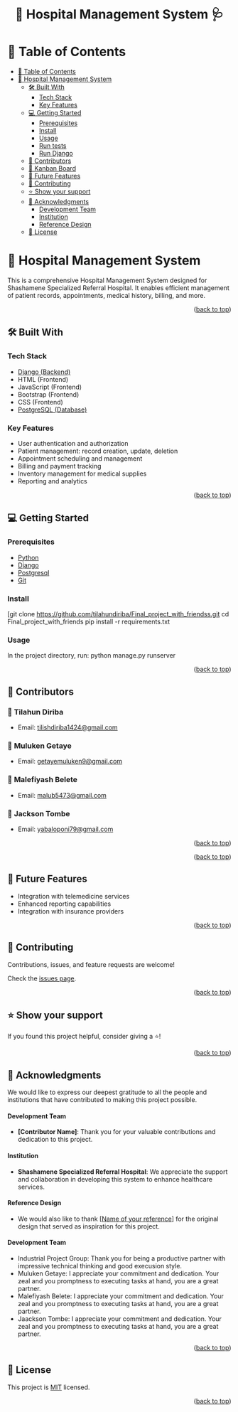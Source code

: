 <a name="readme-top"></a>

# <div align="center">🏥 Hospital Management System 🩺</div>

# 📗 Table of Contents

- [📗 Table of Contents](#-table-of-contents)
- [📖 Hospital Management System](#-hospital-management-system)
  - [🛠 Built With](#-built-with)
    - [Tech Stack](#tech-stack)
    - [Key Features](#key-features)
  - [💻 Getting Started](#-getting-started)
    - [Prerequisites](#prerequisites)
    - [Install](#install)
    - [Usage](#usage)
    - [Run tests](#run-tests)
    - [Run Django](#run-django)
  - [👥 Contributors](#-contributors)
  - [📆 Kanban Board](#kanban-board)
  - [🔭 Future Features](#-future-features)
  - [🤝 Contributing](#-contributing)
  - [⭐️ Show your support](#️-show-your-support)
  - [🙏 Acknowledgments](#-acknowledgments)
      - [Development Team](#development-team)
      - [Institution](#institution)
      - [Reference Design](#reference-design)
  - [📝 License](#-license)

<!-- PROJECT DESCRIPTION -->

# 📖 Hospital Management System  <a name="hospital-management-system"></a>
This is a comprehensive Hospital Management System designed for Shashamene Specialized Referral Hospital. It enables efficient management of patient records, appointments, medical history, billing, and more.

<p align="right">(<a href="#readme-top">back to top</a>)</p>

## 🛠 Built With <a name="built-with"></a>

### Tech Stack <a name="tech-stack"></a>
   <ul>
    <li>
      <a href="https://www.djangoproject.com/">
      Django (Backend)
      </a>
    </li>
    <li>
      HTML (Frontend)
    </li>
    <li>
      JavaScript (Frontend)
    </li>
    <li>
      Bootstrap (Frontend)
    </li>
    <li>
      CSS (Frontend)
    </li>
    <li>
      <a href="https://www.postgresql.org/">
      PostgreSQL (Database)
      </a>
    </li>
  </ul>
  
</ul>

### Key Features <a name="key-features"></a>

- User authentication and authorization
- Patient management: record creation, update, deletion
- Appointment scheduling and management
- Billing and payment tracking
- Inventory management for medical supplies
- Reporting and analytics

<p align="right">(<a href="#readme-top">back to top</a>)</p>

<!-- GETTING STARTED -->

## 💻 Getting Started <a name="getting-started"></a>

### Prerequisites

- [Python](https://www.python.org/)
- [Django](https://www.djangoproject.com/)
- [Postgresql](https://www.postgresql.org/)
- [Git](https://github.com/)

### Install

[git clone https://github.com/tilahundiriba/Final_project_with_friendss.git
cd Final_project_with_friends
pip install -r requirements.txt
### Usage

In the project directory, run:
python manage.py runserver

<p align="right">(<a href="#readme-top">back to top</a>)</p>

<!-- CONTRIBUTORS -->

## 👥 Contributors <a name="contributors"></a>

### 👤 **Tilahun Diriba**

- Email: tilishdiriba1424@gmail.com
### 👤 **Muluken Getaye**

- Email: getayemuluken9@gmail.com
### 👤 **Malefiyash Belete**

- Email: malub5473@gmail.com
### 👤 **Jackson Tombe**

- Email: yabaloponi79@gmail.com


<p align="right">(<a href="#readme-top">back to top</a>)</p>

<!-- Kanban Board -->


<p align="right">(<a href="#readme-top">back to top</a>)</p>

## 🔭 Future Features <a name="future-features"></a>

- Integration with telemedicine services
- Enhanced reporting capabilities
- Integration with insurance providers

<p align="right">(<a href="#readme-top">back to top</a>)</p>

<!-- CONTRIBUTING -->

## 🤝 Contributing <a name="contributing"></a>

Contributions, issues, and feature requests are welcome!

Check the [issues page](https://github.com/username/repoName/issues).

<p align="right">(<a href="#readme-top">back to top</a>)</p>

<!-- SUPPORT -->

## ⭐️ Show your support <a name="support"></a>

If you found this project helpful, consider giving a ⭐️!

<p align="right">(<a href="#readme-top">back to top</a>)</p>

<!-- ACKNOWLEDGEMENTS -->

## 🙏 Acknowledgments <a name="acknowledgements"></a>

We would like to express our deepest gratitude to all the people and institutions that have contributed to making this project possible.

#### Development Team
- **[Contributor Name]**: Thank you for your valuable contributions and dedication to this project.

#### Institution
- **Shashamene Specialized Referral Hospital**: We appreciate the support and collaboration in developing this system to enhance healthcare services.

#### Reference Design
- We would also like to thank [<a href="">Name of your reference</a>] for the original design that served as inspiration for this project.
#### Development Team
- Industrial Project Group: Thank you for being a productive partner with impressive technical thinking and good execusion style.
- Muluken Getaye: I appreciate your commitment and dedication. Your zeal and you promptness to executing tasks at hand, you are a great partner.
- Malefiyash Belete: I appreciate your commitment and dedication. Your zeal and you promptness to executing tasks at hand, you are a great partner.
- Jaackson Tombe: I appreciate your commitment and dedication. Your zeal and you promptness to executing tasks at hand, you are a great partner.
<p align="right">(<a href="#readme-top">back to top</a>)</p>

<!-- LICENSE -->

## 📝 License <a name="license"></a>

This project is [MIT](./LICENSE) licensed.

<p align="right">(<a href="#readme-top">back to top</a>)</p>
